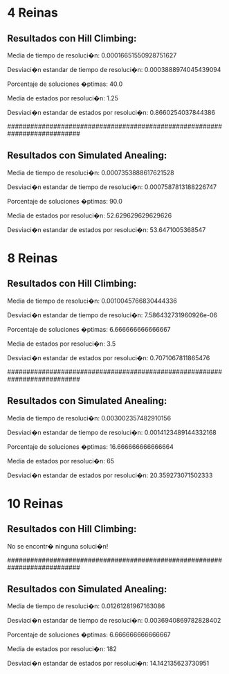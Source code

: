 # 4 Reinas

## Resultados con Hill Climbing:

Media de tiempo de resoluci�n: 0.00016651550928751627

Desviaci�n estandar de tiempo de resoluci�n: 0.0003888974045439094

Porcentaje de soluciones �ptimas: 40.0

Media de estados por resoluci�n: 1.25

Desviaci�n estandar de estados por resoluci�n: 0.8660254037844386

###########################################################################

## Resultados con Simulated Anealing:

Media de tiempo de resoluci�n: 0.0007353888617621528

Desviaci�n estandar de tiempo de resoluci�n: 0.0007587813188226747

Porcentaje de soluciones �ptimas: 90.0

Media de estados por resoluci�n: 52.629629629629626

Desviaci�n estandar de estados por resoluci�n: 53.6471005368547

# 8 Reinas

## Resultados con Hill Climbing:

Media de tiempo de resoluci�n: 0.0010045766830444336

Desviaci�n estandar de tiempo de resoluci�n: 7.586432731960926e-06

Porcentaje de soluciones �ptimas: 6.666666666666667

Media de estados por resoluci�n: 3.5

Desviaci�n estandar de estados por resoluci�n: 0.7071067811865476

###########################################################################

## Resultados con Simulated Anealing:

Media de tiempo de resoluci�n: 0.003002357482910156

Desviaci�n estandar de tiempo de resoluci�n: 0.0014123489144332168

Porcentaje de soluciones �ptimas: 16.666666666666664

Media de estados por resoluci�n: 65

Desviaci�n estandar de estados por resoluci�n: 20.359273071502333

# 10 Reinas

## Resultados con Hill Climbing:

No se encontr� ninguna soluci�n!

###########################################################################

## Resultados con Simulated Anealing:

Media de tiempo de resoluci�n: 0.01261281967163086

Desviaci�n estandar de tiempo de resoluci�n: 0.0036940869782828402

Porcentaje de soluciones �ptimas: 6.666666666666667

Media de estados por resoluci�n: 182

Desviaci�n estandar de estados por resoluci�n: 14.142135623730951
